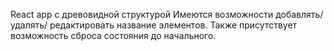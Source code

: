 React app с древовидной структурой
Имеются возможности добавлять/удалять/
редактировать название элементов. Также присутствует
возможность сброса состояния до начального.